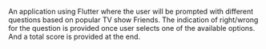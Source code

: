 An application using Flutter where the user will be prompted with different questions based on popular TV show Friends. The indication of right/wrong for the question is provided once user selects one of the available options. And a total score is provided at the end.
